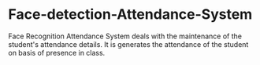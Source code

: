 # Face-detection-Attendance-System
 Face Recognition Attendance System deals with the maintenance of the student's attendance details. It is generates the attendance of the student on basis of presence in class.
